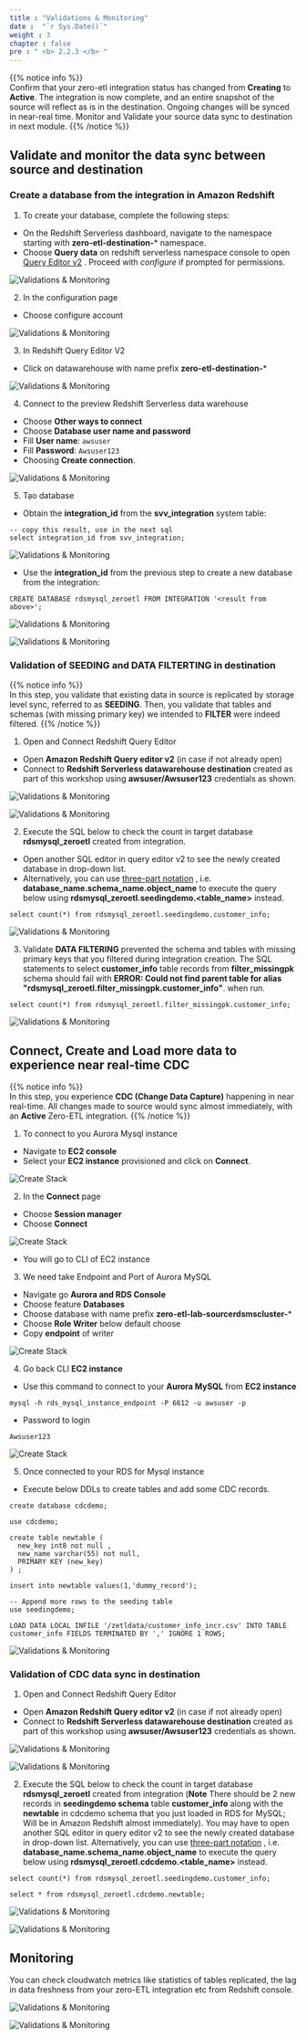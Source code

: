 ```yaml
---
title : "Validations & Monitoring"
date :  "`r Sys.Date()`" 
weight : 3 
chapter : false
pre : " <b> 2.2.3 </b> "
---
```


{{% notice info %}}  
Confirm that your zero-etl integration status has changed from **Creating** to **Active**. The integration is now complete, and an entire snapshot of the source will reflect as is in the destination. Ongoing changes will be synced in near-real time. Monitor and Validate your source data sync to destination in next module.
{{% /notice %}}

## Validate and monitor the data sync between source and destination
### Create a database from the integration in Amazon Redshift
1. To create your database, complete the following steps:
+ On the Redshift Serverless dashboard, navigate to the namespace starting with **zero-etl-destination-*** namespace.
+ Choose **Query data** on redshift serverless namespace console to open [Query Editor v2](https://docs.aws.amazon.com/redshift/latest/mgmt/query-editor-v2-using.html) . Proceed with *configure* if prompted for permissions.

![Validations & Monitoring](/images/2.Zero-ETLIntegration/34.png)

2. In the configuration page
+ Choose configure account

![Validations & Monitoring](/images/2.Zero-ETLIntegration/36.png)

3. In Redshift Query Editor V2
+ Click on datawarehouse with name prefix **zero-etl-destination-***

![Validations & Monitoring](/images/2.Zero-ETLIntegration/37.png)

4. Connect to the preview Redshift Serverless data warehouse
+ Choose **Other ways to connect**
+ Choose **Database user name and password**
+ Fill **User name**: `awsuser`
+ Fill **Password**: `Awsuser123`
+ Choosing **Create connection**.

![Validations & Monitoring](/images/2.Zero-ETLIntegration/38.png)

5. Tạo database
+ Obtain the **integration_id** from the **svv_integration** system table:

```
-- copy this result, use in the next sql
select integration_id from svv_integration; 
```

![Validations & Monitoring](/images/2.Zero-ETLIntegration/98.png)

+ Use the **integration_id** from the previous step to create a new database from the integration:
```
CREATE DATABASE rdsmysql_zeroetl FROM INTEGRATION '<result from above>';
```

![Validations & Monitoring](/images/2.Zero-ETLIntegration/99.png)

![Validations & Monitoring](/images/2.Zero-ETLIntegration/100.png)

### Validation of SEEDING and DATA FILTERTING in destination

{{% notice info %}}  
In this step, you validate that existing data in source is replicated by storage level sync, referred to as **SEEDING**. Then, you validate that tables and schemas (with missing primary key) we intended to **FILTER** were indeed filtered.
{{% /notice %}}

1. Open and Connect Redshift Query Editor
+ Open **Amazon Redshift Query editor v2** (in case if not already open)
+ Connect to **Redshift Serverless datawarehouse destination** created as part of this workshop using **awsuser/Awsuser123** credentials as shown.

![Validations & Monitoring](/images/2.Zero-ETLIntegration/34.png)

![Validations & Monitoring](/images/2.Zero-ETLIntegration/38.png)

2. Execute the SQL below to check the count in target database **rdsmysql_zeroetl** created from integration. 
+ Open another SQL editor in query editor v2 to see the newly created database in drop-down list. 
+ Alternatively, you can use [three-part notation](https://docs.aws.amazon.com/redshift/latest/dg/cross-database-overview.html) , i.e. **database_name.schema_name.object_name** to execute the query below using **rdsmysql_zeroetl.seedingdemo.<table_name>** instead.

```
select count(*) from rdsmysql_zeroetl.seedingdemo.customer_info;
```

![Validations & Monitoring](/images/2.Zero-ETLIntegration/101.png)

3. Validate **DATA FILTERING** prevented the schema and tables with missing primary keys that you filtered during integration creation. The SQL statements to select **customer_info** table records from **filter_missingpk** schema should fail with **ERROR: Could not find parent table for alias "rdsmysql_zeroetl.filter_missingpk.customer_info"**. when run.

```
select count(*) from rdsmysql_zeroetl.filter_missingpk.customer_info;
```

![Validations & Monitoring](/images/2.Zero-ETLIntegration/102.png)

## Connect, Create and Load more data to experience near real-time CDC

{{% notice info %}}  
In this step, you experience **CDC (Change Data Capture)** happening in near real-time. All changes made to source would sync almost immediately, with an **Active** Zero-ETL integration.
{{% /notice %}}

1. To connect to you Aurora Mysql instance 
+ Navigate to **EC2 console** 
+ Select your **EC2 instance** provisioned and click on **Connect**.

![Create Stack](/images/2.Zero-ETLIntegration/1.png)

2. In the **Connect** page
+ Choose **Session manager**
+ Choose **Connect**

![Create Stack](/images/2.Zero-ETLIntegration/2.png)

+ You will go to CLI of EC2 instance

3. We need take Endpoint and Port of Aurora MySQL

+ Navigate go **Aurora and RDS Console**
+ Choose feature **Databases**
+ Choose database with name prefix **zero-etl-lab-sourcerdsmscluster-***
+ Choose **Role Writer** below default choose
+ Copy **endpoint** of writer

![Create Stack](/images/2.Zero-ETLIntegration/57.png)

4. Go back CLI **EC2 instance**
+ Use this command to connect to your **Aurora MySQL** from **EC2 instance**

`mysql -h rds_mysql_instance_endpoint -P 6612 -u awsuser -p `

+ Password to login

`Awsuser123`

![Create Stack](/images/2.Zero-ETLIntegration/5.png)

5. Once connected to your RDS for Mysql instance
+ Execute below DDLs to create tables and add some CDC records.

```
create database cdcdemo;

use cdcdemo;

create table newtable (
  new_key int8 not null ,
  new_name varchar(55) not null,
  PRIMARY KEY (new_key)
) ;

insert into newtable values(1,'dummy_record');

-- Append more rows to the seeding table
use seedingdemo;

LOAD DATA LOCAL INFILE '/zetldata/customer_info_incr.csv' INTO TABLE customer_info FIELDS TERMINATED BY ',' IGNORE 1 ROWS;

```

![Validations & Monitoring](/images/2.Zero-ETLIntegration/103.png)

### Validation of CDC data sync in destination

1. Open and Connect Redshift Query Editor
+ Open **Amazon Redshift Query editor v2** (in case if not already open)
+ Connect to **Redshift Serverless datawarehouse destination** created as part of this workshop using **awsuser/Awsuser123** credentials as shown.

![Validations & Monitoring](/images/2.Zero-ETLIntegration/34.png)

![Validations & Monitoring](/images/2.Zero-ETLIntegration/38.png)

2. Execute the SQL below to check the count in target database **rdsmysql_zeroetl** created from integration (**Note** There should be 2 new records in **seedingdemo schema** table **customer_info** along with the **newtable** in cdcdemo schema that you just loaded in RDS for MySQL; Will be in Amazon Redshift almost immediately). You may have to open another SQL editor in query editor v2 to see the newly created database in drop-down list. Alternatively, you can use [three-part notation](https://docs.aws.amazon.com/redshift/latest/dg/cross-database-overview.html) , i.e. **database_name.schema_name.object_name** to execute the query below using **rdsmysql_zeroetl.cdcdemo.<table_name>** instead.

```
select count(*) from rdsmysql_zeroetl.seedingdemo.customer_info;

select * from rdsmysql_zeroetl.cdcdemo.newtable;
```

![Validations & Monitoring](/images/2.Zero-ETLIntegration/104.png)

![Validations & Monitoring](/images/2.Zero-ETLIntegration/105.png)

## Monitoring

You can check cloudwatch metrics like statistics of tables replicated, the lag in data freshness from your zero-ETL integration etc from Redshift console.

![Validations & Monitoring](/images/2.Zero-ETLIntegration/106.png)

![Validations & Monitoring](/images/2.Zero-ETLIntegration/107.png)
